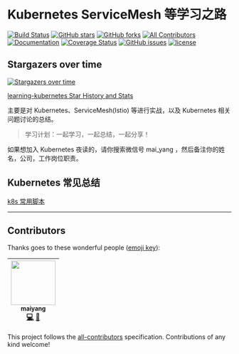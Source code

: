 # Kubernetes ServiceMesh 等学习之路

[![Build Status](https://travis-ci.org/developer-learning/learning-kubernetes.svg?branch=master)](https://travis-ci.org/developer-learning/learning-kubernetes) [![GitHub stars](https://img.shields.io/github/stars/developer-learning/learning-kubernetes.svg?label=Stars)](https://github.com/developer-learning/learning-kubernetes) [![GitHub forks](https://img.shields.io/github/forks/developer-learning/learning-kubernetes.svg?label=Fork)](https://github.com/developer-learning/learning-kubernetes) [![All Contributors](https://img.shields.io/badge/all_contributors-1-orange.svg?style=flat-square)](#contributors) [![Documentation](https://godoc.org/github.com/developer-learning/learning-kubernetes?status.svg)](http://godoc.org/github.com/developer-learning/learning-kubernetes) [![Coverage Status](https://coveralls.io/repos/github/developer-learning/learning-kubernetes/badge.svg?branch=master)](https://coveralls.io/github/developer-learning/learning-kubernetes?branch=master) [![GitHub issues](https://img.shields.io/github/issues/developer-learning/learning-kubernetes.svg?label=Issue)](https://github.com/developer-learning/learning-kubernetes/issues) [![license](https://img.shields.io/github/license/developer-learning/learning-kubernetes.svg)](https://github.com/developer-learning/learning-kubernetes/blob/master/LICENSE)

## Stargazers over time

[![Stargazers over time](https://starcharts.herokuapp.com/developer-learning/learning-kubernetes.svg)](https://starcharts.herokuapp.com/developer-learning/learning-kubernetes)

[learning-kubernetes Star History and Stats](https://seladb.github.io/StarTrack-js/?u=developer-learning&r=learning-kubernetes)

主要是对 Kubernetes、ServiceMesh(Istio) 等进行实战，以及 Kubernetes 相关问题讨论的总结。

>学习计划：一起学习，一起总结，一起分享！

如果想加入 Kubernetes 夜读的，请你搜索微信号 mai_yang ，然后备注你的姓名，公司，工作岗位职责。

## Kubernetes 常见总结

[k8s 常用脚本](./scripts/README.md)

----

## Contributors

Thanks goes to these wonderful people ([emoji key](https://github.com/kentcdodds/all-contributors#emoji-key)):

<!-- ALL-CONTRIBUTORS-LIST:START - Do not remove or modify this section -->
<!-- prettier-ignore -->
| [<img src="https://avatars3.githubusercontent.com/u/1710912?v=4" width="100px;"/><br /><sub><b>maiyang</b></sub>](https://maiyang.me)<br />[💻](https://github.com/developer-learning/learning-kubernetes/commits?author=yangwenmai "Code") [📝](#blog-yangwenmai "Blogposts") |
| :---: |
<!-- ALL-CONTRIBUTORS-LIST:END -->

This project follows the [all-contributors](https://github.com/kentcdodds/all-contributors) specification. Contributions of any kind welcome!